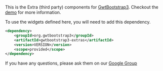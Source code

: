 This is the Extra (third party) components for [GwtBootstrap3](https://github.com/gwtbootstrap3/gwtbootstrap3).
Checkout the [demo](http://gwtbootstrap3.github.io/gwtbootstrap3-demo/) for more information.

To use the widgets defined here, you will need to add this dependency.

```xml
<dependency>
    <groupId>org.gwtbootstrap3</groupId>
    <artifactId>gwtbootstrap3-extras</artifactId>
    <version>VERSION</version>
    <scope>provided</scope>
</dependency>
```

If you have any questions, please ask them on our [Google Group](https://groups.google.com/forum/?fromgroups#!forum/gwtbootstrap3)

